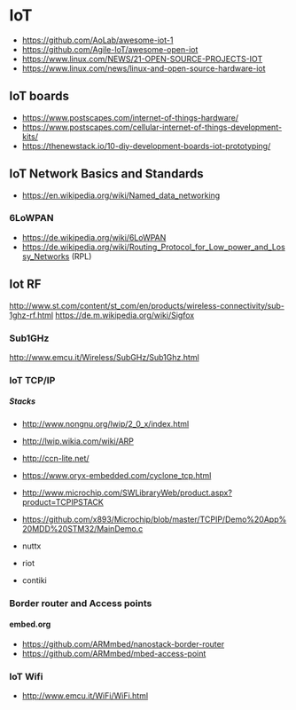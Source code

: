 # IoT

* https://github.com/AoLab/awesome-iot-1
* https://github.com/Agile-IoT/awesome-open-iot
* https://www.linux.com/NEWS/21-OPEN-SOURCE-PROJECTS-IOT
* https://www.linux.com/news/linux-and-open-source-hardware-iot

## IoT boards

* https://www.postscapes.com/internet-of-things-hardware/
* https://www.postscapes.com/cellular-internet-of-things-development-kits/
* https://thenewstack.io/10-diy-development-boards-iot-prototyping/

## IoT Network Basics and Standards

* https://en.wikipedia.org/wiki/Named_data_networking

### 6LoWPAN

* https://de.wikipedia.org/wiki/6LoWPAN
* https://de.wikipedia.org/wiki/Routing_Protocol_for_Low_power_and_Lossy_Networks (RPL)

## Iot RF

http://www.st.com/content/st_com/en/products/wireless-connectivity/sub-1ghz-rf.html
https://de.m.wikipedia.org/wiki/Sigfox

### Sub1GHz

http://www.emcu.it/Wireless/SubGHz/Sub1Ghz.html

### IoT TCP/IP

##### Stacks

* http://www.nongnu.org/lwip/2_0_x/index.html
* http://lwip.wikia.com/wiki/ARP

* http://ccn-lite.net/

* https://www.oryx-embedded.com/cyclone_tcp.html

* http://www.microchip.com/SWLibraryWeb/product.aspx?product=TCPIPSTACK
* https://github.com/x893/Microchip/blob/master/TCPIP/Demo%20App%20MDD%20STM32/MainDemo.c

* nuttx
* riot
* contiki

### Border router and Access points

#### embed.org

* https://github.com/ARMmbed/nanostack-border-router
* https://github.com/ARMmbed/mbed-access-point

### IoT Wifi

* http://www.emcu.it/WiFi/WiFi.html

